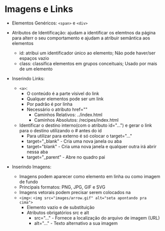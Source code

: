 # Imagens e Links

- Elementos Genéricos: ```<span>``` e ```<div>```

- Atributos de Identificação: ajudam a identificar os elemtnos da página para alterr o seu comportamento e ajudam a atribuir semântica aos elementos
  - id: atribui um identificador único ao elemento; Não pode haver/ser espaços vazio
  - class: classifica elementos em grupos conceituais; Usado por mais de um elemento
 
- Inserindo Links:
  - ```<a>```:
    - O conteúdo é a parte vísivel do link
    - Qualquer elementos pode ser um link
    - Por padrão é por linha
    - Necessário o atributo href=""
      - Caminhos Relativos: ../index.html
      - Caminhos Absolutos: /recipes/index.html
  - Identificar o destino interno(com o atributo id="...") e gerar o link para o destino utilizando o # antes do id
    - Para utilizar para externo é só colocar o target="..."
    - target="_blank" - Cria uma nova janela ou aba
    - target="blank" - Cria uma nova janela e qualquer outra irá abrir nessa aba
    - target="_parent" - Abre no quadro pai

- Inserindo Imagens:
  - Imagens podem aparecer como elemento em linha ou como imagem de fundo
  - Principais formatos: PNG, JPG, GIF e SVG
  - Imagens vetorais podem precisar serem colocados na
  - ```<img>```: ```<img src="images/arrow.gif" alt="seta apontando pra cima">```
    - Elemento vazio e de substituição
    - Atributos obrigatórios src e alt
      - src="..." - Fornece a localização do arquivo de imagem (URL)
      - alt="..." - Texto alternativo a sua imagem
  
    
